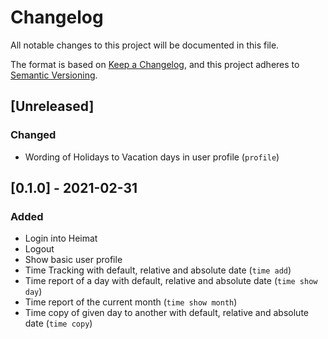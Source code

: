 # Changelog
All notable changes to this project will be documented in this file.

The format is based on [Keep a Changelog](https://keepachangelog.com/en/1.0.0/),
and this project adheres to [Semantic Versioning](https://semver.org/spec/v2.0.0.html).

## [Unreleased]

### Changed
- Wording of Holidays to Vacation days in user profile (`profile`)

## [0.1.0] - 2021-02-31

### Added
- Login into Heimat
- Logout
- Show basic user profile
- Time Tracking with default, relative and absolute date (`time add`)
- Time report of a day with default, relative and absolute date (`time show day`)
- Time report of the current month (`time show month`)
- Time copy of given day to another with default, relative and absolute date (`time copy`)
